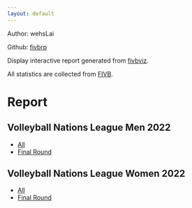 ```yaml
---
layout: default
---
```

Author: wehsLai

Github: [fivbrp](https://github.com/wehsLai/fivbrp)

Display interactive report generated from [fivbviz](https://github.com/wehsLai/fivbviz).

All statistics are collected from [FIVB](https://www.fivb.com/).

# Report
## Volleyball Nations League Men 2022
- [All](stats/mvnl2022.html)
- [Final Round](stats/mvnl2022_f.html)

## Volleyball Nations League Women 2022
- [All](stats/wvnl2022.html)
- [Final Round](stats/wvnl2022_f.html)